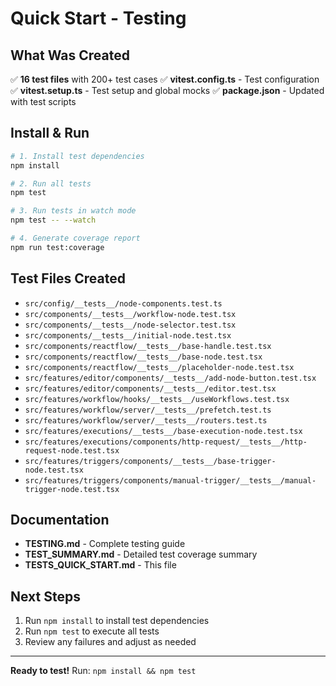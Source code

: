 # Quick Start - Testing

## What Was Created

✅ **16 test files** with 200+ test cases
✅ **vitest.config.ts** - Test configuration
✅ **vitest.setup.ts** - Test setup and global mocks
✅ **package.json** - Updated with test scripts

## Install & Run

```bash
# 1. Install test dependencies
npm install

# 2. Run all tests
npm test

# 3. Run tests in watch mode
npm test -- --watch

# 4. Generate coverage report
npm run test:coverage
```

## Test Files Created

- `src/config/__tests__/node-components.test.ts`
- `src/components/__tests__/workflow-node.test.tsx`
- `src/components/__tests__/node-selector.test.tsx`
- `src/components/__tests__/initial-node.test.tsx`
- `src/components/reactflow/__tests__/base-handle.test.tsx`
- `src/components/reactflow/__tests__/base-node.test.tsx`
- `src/components/reactflow/__tests__/placeholder-node.test.tsx`
- `src/features/editor/components/__tests__/add-node-button.test.tsx`
- `src/features/editor/components/__tests__/editor.test.tsx`
- `src/features/workflow/hooks/__tests__/useWorkflows.test.tsx`
- `src/features/workflow/server/__tests__/prefetch.test.ts`
- `src/features/workflow/server/__tests__/routers.test.ts`
- `src/features/executions/__tests__/base-execution-node.test.tsx`
- `src/features/executions/components/http-request/__tests__/http-request-node.test.tsx`
- `src/features/triggers/components/__tests__/base-trigger-node.test.tsx`
- `src/features/triggers/components/manual-trigger/__tests__/manual-trigger-node.test.tsx`

## Documentation

- **TESTING.md** - Complete testing guide
- **TEST_SUMMARY.md** - Detailed test coverage summary
- **TESTS_QUICK_START.md** - This file

## Next Steps

1. Run `npm install` to install test dependencies
2. Run `npm test` to execute all tests
3. Review any failures and adjust as needed

---

**Ready to test!** Run: `npm install && npm test`